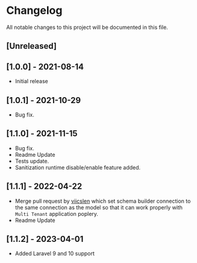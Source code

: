 # Changelog
All notable changes to this project will be documented in this file.

## [Unreleased]


## [1.0.0] - 2021-08-14
- Initial release

## [1.0.1] - 2021-10-29
- Bug fix.

## [1.1.0] - 2021-11-15
- Bug fix.
- Readme Update
- Tests update.
- Sanitization runtime disable/enable feature added.

## [1.1.1] - 2022-04-22
- Merge pull request by [viicslen](https://github.com/viicslen) which set schema builder connection to the same connection as the model so that it can work properly with `Multi Tenant` application poplery.
- Readme Update

## [1.1.2] - 2023-04-01
- Added Laravel 9 and 10 support